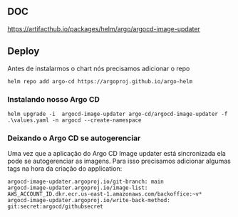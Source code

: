 ## DOC
https://artifacthub.io/packages/helm/argo/argocd-image-updater

## Deploy
Antes de instalarmos o chart nós precisamos adicionar o repo

```ShellSession
helm repo add argo-cd https://argoproj.github.io/argo-helm

```

### Instalando nosso Argo CD 

```ShellSession
helm upgrade -i  argocd-image-updater argo-cd/argocd-image-updater -f .\values.yaml -n argocd --create-namespace
```

### Deixando o Argo CD se autogerenciar

Uma vez que a aplicação do Argo CD Image updater está sincronizada ela pode se autogerenciar as imagens. 
Para isso precisamos adicionar algumas tags na hora da criação do application:

    argocd-image-updater.argoproj.io/git-branch: main
    argocd-image-updater.argoproj.io/image-list: AWS_ACCOUNT_ID.dkr.ecr.us-east-1.amazonaws.com/backoffice:~v*
    argocd-image-updater.argoproj.io/write-back-method: git:secret:argocd/githubsecret

